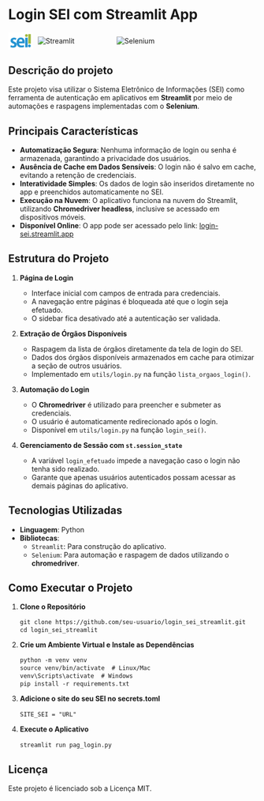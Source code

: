 # Login SEI com Streamlit App

<div style="display: flex; align-items: center;">
    <img src="src/assets/logo_sei.png" alt="SEI" width="50" style="margin-right: 10px;">
    <img src="https://img.shields.io/badge/Streamlit-FF4B4B?style=for-the-badge&logo=Streamlit&logoColor=white" alt="Streamlit" width="150" style="margin-right: 10px;">
    <img src="https://img.shields.io/badge/Selenium-43B02A?style=for-the-badge&logo=Selenium&logoColor=white" alt="Selenium" width="140">
</div>

## Descrição do projeto

Este projeto visa utilizar o Sistema Eletrônico de Informações (SEI) como ferramenta de autenticação em aplicativos em **Streamlit** por meio de automações e raspagens implementadas com o **Selenium**.

## Principais Características

- **Automatização Segura**: Nenhuma informação de login ou senha é armazenada, garantindo a privacidade dos usuários.
- **Ausência de Cache em Dados Sensíveis**: O login não é salvo em cache, evitando a retenção de credenciais.
- **Interatividade Simples**: Os dados de login são inseridos diretamente no app e preenchidos automaticamente no SEI.
- **Execução na Nuvem**: O aplicativo funciona na nuvem do Streamlit, utilizando **Chromedriver headless**, inclusive se acessado em dispositivos móveis.
- **Disponível Online**: O app pode ser acessado pelo link: [login-sei.streamlit.app](https://login-sei.streamlit.app/)



## Estrutura do Projeto

1. **Página de Login**
   - Interface inicial com campos de entrada para credenciais.
   - A navegação entre páginas é bloqueada até que o login seja efetuado.
   - O sidebar fica desativado até a autenticação ser validada.

2. **Extração de Órgãos Disponíveis**
   - Raspagem da lista de órgãos diretamente da tela de login do SEI.
   - Dados dos órgãos disponíveis armazenados em cache para otimizar a seção de outros usuários.
   - Implementado em `utils/login.py` na função `lista_orgaos_login()`.

3. **Automação do Login**
   - O **Chromedriver** é utilizado para preencher e submeter as credenciais.
   - O usuário é automaticamente redirecionado após o login.
   - Disponível em `utils/login.py` na função `login_sei()`.

4. **Gerenciamento de Sessão com `st.session_state`**
   - A variável `login_efetuado` impede a navegação caso o login não tenha sido realizado.
   - Garante que apenas usuários autenticados possam acessar as demais páginas do aplicativo.

## Tecnologias Utilizadas

- **Linguagem**: Python
- **Bibliotecas**:
  - `Streamlit`: Para construção do aplicativo.
  - `Selenium`: Para automação e raspagem de dados utilizando o **chromedriver**.

## Como Executar o Projeto

1. **Clone o Repositório**
    ```
    git clone https://github.com/seu-usuario/login_sei_streamlit.git
    cd login_sei_streamlit
    ```

2. **Crie um Ambiente Virtual e Instale as Dependências**
    ```
    python -m venv venv
    source venv/bin/activate  # Linux/Mac
    venv\Scripts\activate  # Windows
    pip install -r requirements.txt
    ```

3. **Adicione o site do seu SEI no secrets.toml**

    `SITE_SEI = "URL"`


4. **Execute o Aplicativo**

    `streamlit run pag_login.py`

## Licença

Este projeto é licenciado sob a Licença MIT.